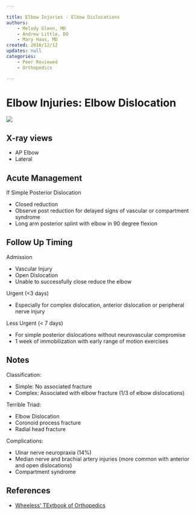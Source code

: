 ```yaml
---

title: Elbow Injuries - Elbow Dislocations
authors:
    - Melody Glenn, MD
    - Andrew Little, DO
    - Mary Haas, MD
created: 2016/12/12
updates: null
categories:
    - Peer Reviewed
    - Orthopedics

---
```


# Elbow Injuries: Elbow Dislocation

![](image-1)

## X-ray views

- AP Elbow
- Lateral

## Acute Management

If Simple Posterior Dislocation
- Closed reduction
- Observe post reduction for delayed signs of vascular or compartment syndrome
- Long arm posterior splint with elbow in 90 degree flexion

## Follow Up Timing

Admission
- Vascular Injury
- Open Dislocation
- Unable to successfully close reduce the elbow

Urgent (<3 days)
- Especially for complex dislocation, anterior dislocation or peripheral nerve injury

Less Urgent (< 7 days)
- For simple posterior dislocations without neurovascular compromise
- 1 week of immobilization with early range of motion exercises

## Notes

Classification:
- Simple: No associated fracture
- Complex: Associated with elbow fracture (1/3 of elbow dislocations)

Terrible Triad:
- Elbow Dislocation
- Coronoid process fracture
- Radial head fracture

Complications:
- Ulnar nerve neuropraxia (14%)
- Median nerve and brachial artery injuries (more common with anterior and open dislocations)
- Compartment syndrome

## References

- [Wheeless' TExtbook of Orthopedics](http://wheelessonline.com/)
